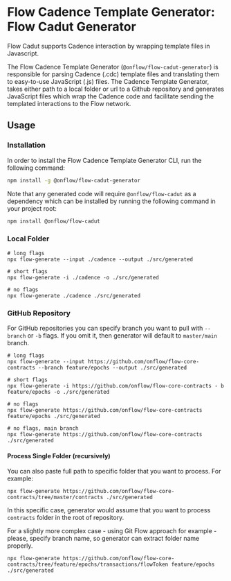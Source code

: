 # Flow Cadence Template Generator: Flow Cadut Generator

Flow Cadut supports Cadence interaction by wrapping template files in Javascript.

The Flow Cadence Template Generator (`@onflow/flow-cadut-generator`) is responsible for parsing Cadence (.cdc) template files and translating them to easy-to-use JavaScript (.js) files. The Cadence Template Generator, takes either path to a local folder or url to a Github repository and generates JavaScript files which wrap the Cadence code and facilitate sending the templated interactions to the Flow network.

## Usage

### Installation

In order to install the Flow Cadence Template Generator CLI, run the following command:

```bash
npm install -g @onflow/flow-cadut-generator
```

Note that any generated code will require `@onflow/flow-cadut` as a dependency which can be installed by running the following command in your project root:

```bash
npm install @onflow/flow-cadut
```

### Local Folder
```
# long flags
npx flow-generate --input ./cadence --output ./src/generated

# short flags
npx flow-generate -i ./cadence -o ./src/generated

# no flags
npx flow-generate ./cadence ./src/generated
```

### GitHub Repository
For GitHub repositories you can specify branch you want to pull with `--branch` or `-b` flags. If you omit it, then generator
will default to `master/main` branch.
```
# long flags
npx flow-generate --input https://github.com/onflow/flow-core-contracts --branch feature/epochs --output ./src/generated

# short flags
npx flow-generate -i https://github.com/onflow/flow-core-contracts - b feature/epochs -o ./src/generated

# no flags
npx flow-generate https://github.com/onflow/flow-core-contracts feature/epochs ./src/generated

# no flags, main branch
npx flow-generate https://github.com/onflow/flow-core-contracts ./src/generated
```
#### Process Single Folder (recursively)
You can also paste full path to specific folder that you want to process. For example:
```
npx flow-generate https://github.com/onflow/flow-core-contracts/tree/master/contracts ./src/generated
```
In this specific case, generator would assume that you want to process `contracts` folder in the root of repository.

For a slightly more complex case - using Git Flow approach for example - please, specify branch name, so generator can 
extract folder name properly.
```
npx flow-generate https://github.com/onflow/flow-core-contracts/tree/feature/epochs/transactions/flowToken feature/epochs ./src/generated
```
